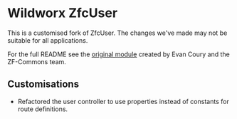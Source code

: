 Wildworx ZfcUser
==================
This is a customised fork of ZfcUser. The changes we've made may not be suitable for all applications.

For the full README see the [original module](https://github.com/ZF-Commons/ZfcUser) created by Evan Coury and the ZF-Commons team.

Customisations
--------------
- Refactored the user controller to use properties instead of constants for route definitions.